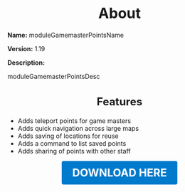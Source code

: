 <h1 style="text-align:center; font-size:2rem; font-weight:bold;">About</h1>

**Name:**
moduleGamemasterPointsName

**Version:**
1.19

**Description:**

moduleGamemasterPointsDesc

<h2 style="text-align:center; font-size:1.5rem; font-weight:bold;">Features</h2>

- Adds teleport points for game masters
- Adds quick navigation across large maps
- Adds saving of locations for reuse
- Adds a command to list saved points
- Adds sharing of points with other staff





<p align="center"><a href="https://github.com/LiliaFramework/Modules/raw/refs/heads/gh-pages/gamemasterpoints.zip" style="display:inline-block;padding:12px 24px;font-size:1.5rem;font-weight:bold;text-decoration:none;color:#fff;background-color:var(--md-primary-fg-color,#007acc);border-radius:4px;">DOWNLOAD HERE</a></p>